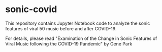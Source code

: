 # sonic-covid

This repository contains Jupyter Notebook code to analyze the sonic features of viral 50 music before and after COVID-19.

For details, please read "Examination of the Change in Sonic Features of Viral Music following the COVID-19 Pandemic" by Gene Park
